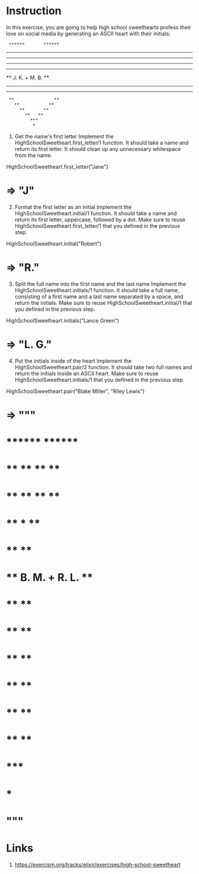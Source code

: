 # Instruction
In this exercise, you are going to help high school sweethearts profess their love on social media by generating an ASCII heart with their initials:

     ******       ******
   **      **   **      **
 **         ** **         **
**            *            **
**                         **
**     J. K.  +  M. B.     **
 **                       **
   **                   **
     **               **
       **           **
         **       **
           **   **
             ***
              *
1. Get the name's first letter
Implement the HighSchoolSweetheart.first_letter/1 function. It should take a name and return its first letter. It should clean up any unnecessary whitespace from the name.

HighSchoolSweetheart.first_letter("Jane")
# => "J"
2. Format the first letter as an initial
Implement the HighSchoolSweetheart.initial/1 function. It should take a name and return its first letter, uppercase, followed by a dot. Make sure to reuse HighSchoolSweetheart.first_letter/1 that you defined in the previous step.

HighSchoolSweetheart.initial("Robert")
# => "R."
3. Split the full name into the first name and the last name
Implement the HighSchoolSweetheart.initials/1 function. It should take a full name, consisting of a first name and a last name separated by a space, and return the initials. Make sure to reuse HighSchoolSweetheart.initial/1 that you defined in the previous step.

HighSchoolSweetheart.initials("Lance Green")
# => "L. G."
4. Put the initials inside of the heart
Implement the HighSchoolSweetheart.pair/2 function. It should take two full names and return the initials inside an ASCII heart. Make sure to reuse HighSchoolSweetheart.initials/1 that you defined in the previous step.

HighSchoolSweetheart.pair("Blake Miller", "Riley Lewis")
# => """
#      ******       ******
#    **      **   **      **
#  **         ** **         **
# **            *            **
# **                         **
# **     B. M.  +  R. L.     **
#  **                       **
#    **                   **
#      **               **
#        **           **
#          **       **
#            **   **
#              ***
#               *
# """

# Links
1. https://exercism.org/tracks/elixir/exercises/high-school-sweetheart